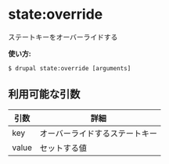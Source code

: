 # state:override
ステートキーをオーバーライドする

**使い方:**
```
$ drupal state:override [arguments]
```

## 利用可能な引数
引数 | 詳細
---------|-------------
key | オーバーライドするステートキー
value | セットする値
